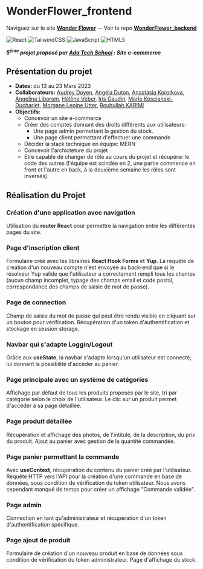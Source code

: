 # WonderFlower_frontend
Naviguez sur le site __[Wonder Flower](https://wonderflower.vercel.app/)__ -- Voir le repo __[WonderFlower_backend](https://github.com/adatechschool/projet_collectif_vente_de_fleurs-BACKEND)__

![React](https://img.shields.io/badge/react-%2320232a.svg?style=for-the-badge&logo=react&logoColor=%2361DAFB)
![TailwindCSS](https://img.shields.io/badge/tailwindcss-%2338B2AC.svg?style=for-the-badge&logo=tailwind-css&logoColor=white)
![JavaScript](https://img.shields.io/badge/javascript-%23323330.svg?style=for-the-badge&logo=javascript&logoColor=%23F7DF1E)
![HTML5](https://img.shields.io/badge/html5-%23E34F26.svg?style=for-the-badge&logo=html5&logoColor=white)

__*5<sup>ème</sup> projet proposé par [Ada Tech School](https://adatechschool.fr/) : Site e-commerce*__



## Présentation du projet 
- __Dates:__ du 13 au 23 Mars 2023
- __Collaborateurs:__ [Audrey Doyen](https://github.com/Dre-Drey), [Angéla Duton](https://github.com/Angy41), [Anastasia Korotkova](https://github.com/Nastiakor), [Angelina Liborom](https://github.com/AngelinaLbm), [Hélène Veber](https://github.com/HeleneVeber), [Iris Gaudin](https://github.com/irisgaudin), [Marie Koscianski-Ducharlet](https://github.com/MarieKosDuc), [Morgane Lepine Utter](https://github.com/morganelepine), [Rouhullah KARIMI](https://github.com/Huor97)
- __Objectifs:__ 
  - Concevoir un site e-commerce 
  - Créer des comptes donnant des droits différents aux utilisateurs: 
      - Une page admin permettant la gestion du stock.
      - Une page client permettant d'effectuer une commande
  - Décider la stack technique en équipe: MERN
  - Concevoir l'archicteture du projet
  - Etre capable de changer de rôle au cours du projet et récupérer le code des autres (l'équipe est scindée en 2, une partie commence en front et l'autre en back, à la deuxième semaine les rôles sont inversés)

## Réalisation du Projet
### Création d'une application avec navigation
Utilisation du __router React__ pour permettre la navigation entre les différentes pages du site.

### Page d'inscription client
Formulaire créé avec les librairies __React Hook Forms__ et __Yup__. La requête de création d'un nouveau compte n'est envoyée au back-end que si le résolveur Yup valide que l'utilisateur a correctement rempli tous les champs (aucun champ incomplet, typage des champs email et code postal, correspondance des champs de saisie de mot de passe).

### Page de connection
Champ de saisie du mot de passe qui peut être rendu visible en cliquant sur un bouton pour vérification. Récupération d'un token d'authentification et stockage en session storage.

### Navbar qui s'adapte Loggin/Logout
Grâce aux __useState__, la navbar s'adapte lorsqu'un utilisateur est connecté, lui donnant la possibilité d'accéder au panier.

### Page principale avec un système de catégories
Affichage par défaut de tous les produits proposés par le site, tri par catégorie selon le choix de l'utilisateur. Le clic sur un produit permet d'accéder à sa page détaillée.

### Page produit détaillée
Récupération et affichage des photos, de l'intitulé, de la description, du prix du produit. Ajout au panier avec gestion de la quantité commandée.

### Page panier permettant la commande
Avec __useContext__, récupération du contenu du panier créé par l'utilisateur. Requête HTTP vers l'API pour la création d'une commande en base de données, sous condition de vérification du token utilisateur. Nous avons cependant manqué de temps pour créer un affichage "Commande validée".

### Page admin
Connection en tant qu'administrateur et récupération d'un token d'authentification spécifique.

### Page ajout de produit
Formulaire de création d'un nouveau produit en base de données sous condition de vérification du token administrateur. Page d'affichage du stock.


